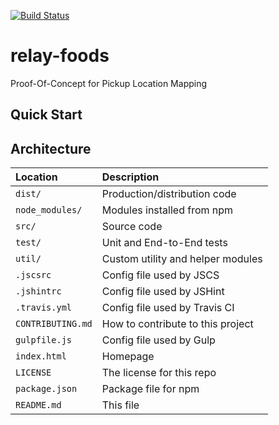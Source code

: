 [![Build Status](https://travis-ci.org/dperuo/relay-foods.svg)](https://travis-ci.org/dperuo/relay-foods)

# relay-foods
Proof-Of-Concept for Pickup Location Mapping

## Quick Start

## Architecture
| Location | Description
| :--- | :---
| `dist/` | Production/distribution code
| `node_modules/` | Modules installed from npm
| `src/` | Source code
| `test/` | Unit and End-to-End tests
| `util/` | Custom utility and helper modules
| `.jscsrc` | Config file used by JSCS
| `.jshintrc` | Config file used by JSHint
| `.travis.yml` | Config file used by Travis CI
| `CONTRIBUTING.md` | How to contribute to this project
| `gulpfile.js` | Config file used by Gulp
| `index.html` | Homepage
| `LICENSE` | The license for this repo
| `package.json` | Package file for npm
| `README.md` | This file
